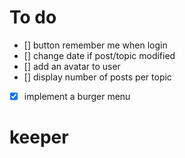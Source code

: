 # To do
- [] button remember me when login
- [] change date if post/topic modified
- [] add an avatar to user
- [] display number of posts per topic
- [X] implement a burger menu



# keeper